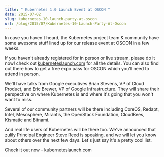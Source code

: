 ```yaml
---
title: " Kubernetes 1.0 Launch Event at OSCON "
date: 2015-07-02
slug: kubernetes-10-launch-party-at-oscon
url: /blog/2015/07/Kubernetes-10-Launch-Party-At-Oscon
---
```

In case you haven't heard, the Kubernetes project team & community have some awesome stuff lined up for our release event at OSCON in a few weeks.  

If you haven't already registered for in person or live stream, please do it now! check out [kuberneteslaunch.com](http://kuberneteslaunch.com/) for all the details. You can also find out there how to get a free expo pass for OSCON which you'll need to attend in person.  

We'll have talks from Google executives Brian Stevens, VP of Cloud Product, and Eric Brewer, VP of Google Infrastructure. They will share their perspective on where Kubernetes is and where it's going that you won't want to miss.  

Several of our community partners will be there including CoreOS, Redapt, Intel, Mesosphere, Mirantis, the OpenStack Foundation, CloudBees, Kismatic and Bitnami.  

And real life users of Kubernetes will be there too. We've announced that zulily Principal Engineer Steve Reed is speaking, and we will let you know about others over the next few days. Let's just say it's a pretty cool list.  

Check it out now - kuberneteslaunch.com
